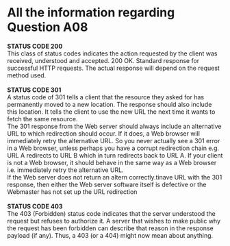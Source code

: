 # All the information regarding Question A08
**STATUS CODE 200** </br>
This class of status codes indicates the action requested by the client was received, understood and accepted. 200 OK. Standard response for successful HTTP requests. The actual response will depend on the request method used.</br></br>
**STATUS CODE 301** </br>
A status code of 301 tells a client that the resource they asked for has permanently moved to a new location. The response should also include this location. It tells the client to use the new URL the next time it wants to fetch the same resource.</br>
The 301 response from the Web server should always include an alternative URL to which redirection should occur. If it does, a Web browser will immediately retry the alternative URL. So you never actually see a 301 error in a Web browser, unless perhaps you have a corrupt redirection chain e.g. URL A redirects to URL B which in turn redirects back to URL A. If your client is not a Web browser, it should behave in the same way as a Web browser i.e. immediately retry the alternative URL.</br>
If the Web server does not return an altern correctly.tinave URL with the 301 response, then either the Web server software itself is defective or the Webmaster has not set up the URL redirection</br></br>
**STATUS CODE 403**</br>
The 403 (Forbidden) status code indicates that the server understood the request but refuses to authorize it. A server that wishes to make public why the request has been forbidden can describe that reason in the response payload (if any). Thus, a 403 (or a 404) might now mean about anything.</br></br>
